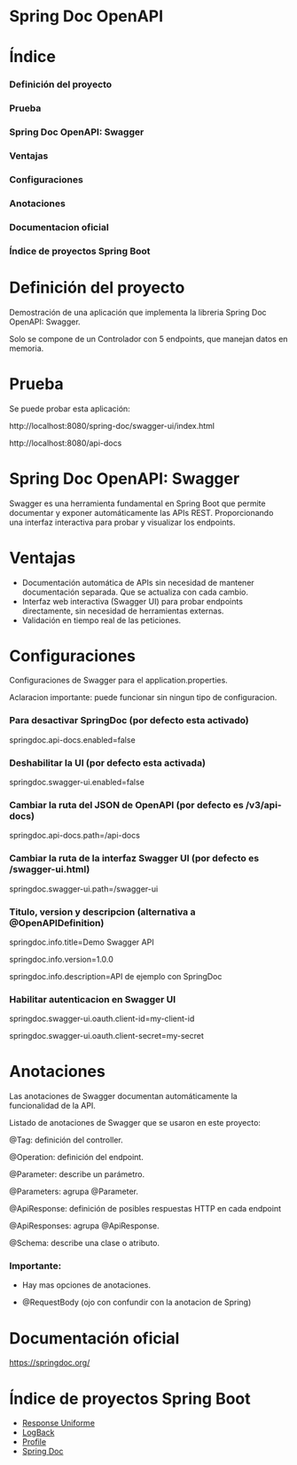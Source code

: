 # **Spring Doc OpenAPI**

# Índice
### Definición del proyecto
### Prueba
### Spring Doc OpenAPI: Swagger
### Ventajas
### Configuraciones 
### Anotaciones
### Documentacion oficial
### Índice de proyectos Spring Boot

#  **Definición del proyecto**

Demostración de una aplicación que implementa la libreria Spring Doc OpenAPI: Swagger.

Solo se compone de un Controlador con 5 endpoints, que manejan datos en memoria.

#  **Prueba**

Se puede probar esta aplicación:

http://localhost:8080/spring-doc/swagger-ui/index.html

http://localhost:8080/api-docs

#  **Spring Doc OpenAPI: Swagger**

Swagger es una herramienta fundamental en Spring Boot que permite documentar y exponer automáticamente las APIs REST. 
Proporcionando una interfaz interactiva para probar y visualizar los endpoints.


#  **Ventajas**

- Documentación automática de APIs sin necesidad de mantener documentación separada. Que se actualiza con cada cambio.
- Interfaz web interactiva (Swagger UI) para probar endpoints directamente, sin necesidad de herramientas externas.
- Validación en tiempo real de las peticiones.

 
#  **Configuraciones**

Configuraciones de Swagger para el application.properties. 

Aclaracion importante: puede funcionar sin ningun tipo de configuracion.

  ### Para desactivar SpringDoc (por defecto esta activado)
  springdoc.api-docs.enabled=false
  ### Deshabilitar la UI (por defecto esta activada)
  springdoc.swagger-ui.enabled=false

  ### Cambiar la ruta del JSON de OpenAPI (por defecto es /v3/api-docs)
  springdoc.api-docs.path=/api-docs

  ### Cambiar la ruta de la interfaz Swagger UI (por defecto es /swagger-ui.html)
  springdoc.swagger-ui.path=/swagger-ui

  ### Titulo, version y descripcion (alternativa a @OpenAPIDefinition)
  springdoc.info.title=Demo Swagger API
  
  springdoc.info.version=1.0.0
  
  springdoc.info.description=API de ejemplo con SpringDoc

  ### Habilitar autenticacion en Swagger UI
  springdoc.swagger-ui.oauth.client-id=my-client-id
  
  springdoc.swagger-ui.oauth.client-secret=my-secret

#  **Anotaciones**

  Las anotaciones de Swagger documentan automáticamente la funcionalidad de la API.
  
  Listado de anotaciones de Swagger que se usaron en este proyecto:
  
  @Tag: definición del controller.
  
  @Operation: definición del endpoint.
  
  @Parameter: describe un parámetro.
  
  @Parameters: agrupa @Parameter.
  
  @ApiResponse: definición de posibles respuestas HTTP en cada endpoint
  
  @ApiResponses: agrupa @ApiResponse.
  
  @Schema: describe una clase o atributo.
  
  ### Importante:
  - Hay mas opciones de anotaciones.
    
  - @RequestBody (ojo con confundir con la anotacion de Spring)
  

#  **Documentación oficial**


https://springdoc.org/






# Índice de proyectos Spring Boot
- [Response Uniforme](https://github.com/pabloEmanuelIgoldi/Spring-Boot-Response-Wrapper)
- [LogBack](https://github.com/pabloEmanuelIgoldi/Spring-Boot-Logback)
- [Profile](https://github.com/pabloEmanuelIgoldi/Spring-Boot-Profile)
- [Spring Doc](https://github.com/pabloEmanuelIgoldi/Spring-Boot-Swagger)
